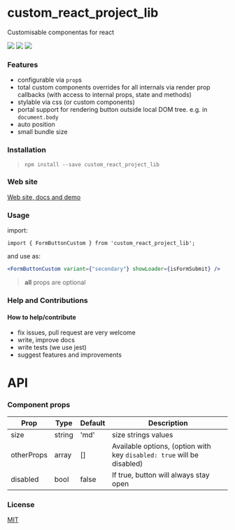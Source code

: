 # custom_react_project_lib

Customisable componentas for react

[![](https://badgen.net/bundlephobia/minzip/react-dropdown-select)](https://bundlephobia.com/package/custom_react_project_lib)
[![](https://img.shields.io/npm/v/custom_react_project_lib.svg)](https://www.npmjs.com/package/custom_react_project_lib)
[![](https://github.com/gaurvivek/custom_react_project_lib)](https://github.com/gaurvivek/custom_react_project_lib)

### Features

- configurable via `prop`s
- total custom components overrides for all internals via render prop callbacks (with access to internal props, state and methods)
- stylable via css (or custom components)
- portal support for rendering button outside local DOM tree. e.g. in `document.body`
- auto position
- small bundle size

### Installation

> `npm install --save custom_react_project_lib`
### Web site

[Web site, docs and demo](https://github.com/gaurvivek/custom_react_project_lib)

### Usage

import:

`import { FormButtonCustom } from 'custom_react_project_lib';`

and use as:

```jsx
<FormButtonCustom variant={"secondary"} showLoader={isFormSubmit} />
```

> **all** props are optional
### Help and Contributions

#### How to help/contribute

- fix issues, pull request are very welcome
- write, improve docs
- write tests (we use jest)
- suggest features and improvements

# API

### Component props

| Prop                                                                                        | Type        | Default        | Description                                                                                                                            |
| ------------------------------------------------------------------------------------------- | ----------- | -------------- | -------------------------------------------------------------------------------------------------------------------------------------- |
| size                                                                                      | string       | 'md'             | size strings values                                                                                                                        |
| otherProps                                                                                     | array       | []             | Available options, (option with key `disabled: true` will be disabled)                                                                 |
| disabled                                                                                    | bool        | false          | If true, button will always stay open                                                                           |

### License

[MIT](https://github.com/sanusart/react-dropdown-select/blob/master/LICENSE)
